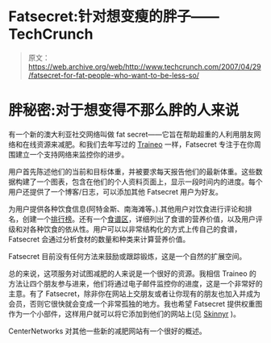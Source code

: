 # Fatsecret:针对想变瘦的胖子——TechCrunch

> 原文：<https://web.archive.org/web/http://www.techcrunch.com/2007/04/29/fatsecret-for-fat-people-who-want-to-be-less-so/>

# 胖秘密:对于想变得不那么胖的人来说

 [](https://web.archive.org/web/20220815072542/http://www.fatsecret.com/) 有一个新的澳大利亚社交网络叫做 fat secret——它旨在帮助超重的人利用朋友网络和在线资源来减肥。和我们去年写过的 [Traineo](https://web.archive.org/web/20220815072542/http://www.beta.techcrunch.com/2006/12/08/web-app-provides-virtual-fitness-support/) 一样，Fatsecret 专注于在你周围建立一个支持网络来监控你的进步。

用户首先陈述他们的当前和目标体重，并被要求每天报告他们的最新体重。这些数据构建了一个图表，包含在他们的个人资料页面上，显示一段时间内的进度。每个用户还提供了一个博客/日志，可以添加其他 Fatsecret 用户为好友。

为用户提供各种饮食信息(阿特金斯、南海滩等。).其他用户对饮食进行评论和排名，创建一个[排行榜](https://web.archive.org/web/20220815072542/http://www.fatsecret.com/Default.aspx?pa=d)。还有一个[食谱区](https://web.archive.org/web/20220815072542/http://www.fatsecret.com/Default.aspx?pa=recs)，详细列出了食谱的营养价值，以及用户评级和对各种饮食的依从性。用户可以以非常结构化的方式上传自己的食谱，Fatsecret 会通过分析食材的数量和种类来计算营养价值。

Fatsecret 目前没有任何方法来鼓励或跟踪锻炼，这是一个自然的扩展空间。

总的来说，这项服务对试图减肥的人来说是一个很好的资源。我相信 Traineo 的方法让四个朋友参与进来，他们将通过电子邮件监控你的进度，这是一个非常好的主意。有了 Fatsecret，除非你在网站上交朋友或者让你现有的朋友也加入并成为会员，否则它很快就会变成一个非常孤独的地方。我也希望 Fatsecret 提供权重图作为一个小部件，这样用户就可以将它添加到他们的网站上(见 [Skinnyr](https://web.archive.org/web/20220815072542/http://www.skinnyr.com/) )。

CenterNetworks 对其他一些新的减肥网站有一个很好的概述。